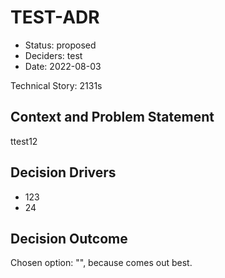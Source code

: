 # TEST-ADR

* Status: proposed
* Deciders: test
* Date: 2022-08-03

Technical Story: 2131s

## Context and Problem Statement

ttest12

## Decision Drivers

* 123
* 24

## Decision Outcome

Chosen option: "", because comes out best.
